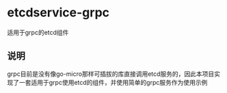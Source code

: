 # etcdservice-grpc

适用于grpc的etcd组件

## 说明
grpc目前是没有像go-micro那样可插拔的库直接调用etcd服务的，因此本项目实现了一套适用于grpc使用etcd的组件，并使用简单的grpc服务作为使用示例